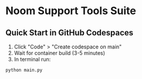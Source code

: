 # Noom Support Tools Suite

## Quick Start in GitHub Codespaces

1. Click "Code" > "Create codespace on main"
2. Wait for container build (3-5 minutes)
3. In terminal run:
```bash
python main.py